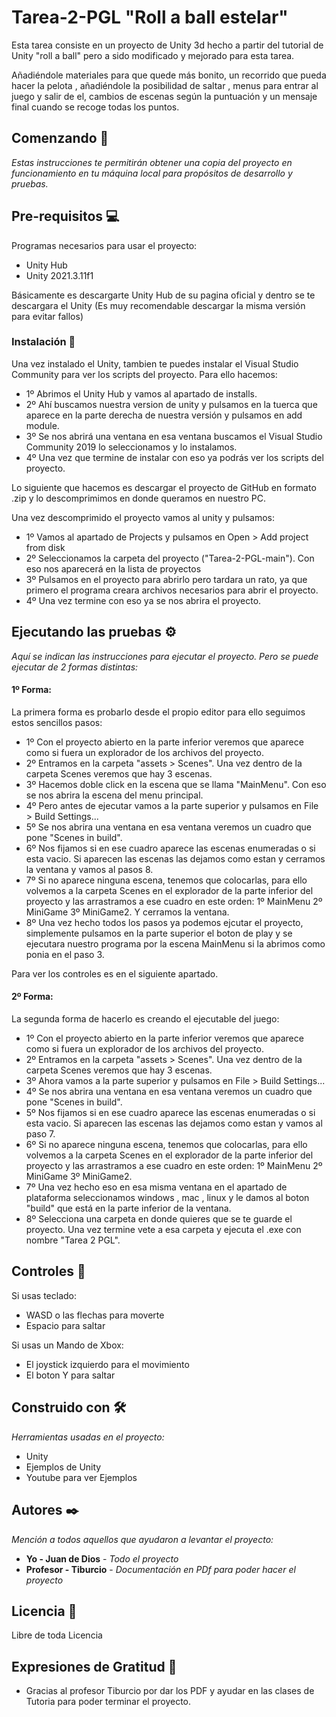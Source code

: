 # Tarea-2-PGL "Roll a ball estelar"
Esta tarea consiste en un proyecto de Unity 3d hecho a partir del tutorial de Unity "roll a ball" pero a sido modificado y mejorado para esta tarea.
 
Añadiéndole materiales para que quede más bonito, un recorrido que pueda hacer la pelota , añadiéndole la posibilidad de saltar , menus para entrar al juego y salir de el, cambios de escenas según la puntuación y un mensaje final cuando se recoge todas los puntos.
 
## Comenzando 🚀

_Estas instrucciones te permitirán obtener una copia del proyecto en funcionamiento en tu máquina local para propósitos de desarrollo y pruebas._

## Pre-requisitos 💻

Programas necesarios para usar el proyecto:

* Unity Hub
* Unity 2021.3.11f1

Básicamente es descargarte Unity Hub de su pagina oficial y dentro se te descargara el Unity (Es muy recomendable descargar la misma versión para evitar fallos)

### Instalación 🔧

Una vez instalado el Unity, tambien te puedes instalar el Visual Studio Community para ver los scripts del proyecto. Para ello hacemos:

* 1º Abrimos el Unity Hub y vamos al apartado de installs.
* 2º Ahí buscamos nuestra version de unity y pulsamos en la tuerca que aparece en la parte derecha de nuestra versión y pulsamos en add module.
* 3º Se nos abrirá una ventana en esa ventana buscamos el Visual Studio Community 2019 lo seleccionamos y lo instalamos. 
* 4º Una vez que termine de instalar con eso ya podrás ver los scripts del proyecto. 

Lo siguiente que hacemos es descargar el proyecto de GitHub en formato .zip y lo descomprimimos en donde queramos en nuestro PC.

Una vez descomprimido el proyecto vamos al unity y pulsamos:

* 1º Vamos al apartado de Projects y pulsamos en Open > Add project from disk
* 2º Seleccionamos la carpeta del proyecto ("Tarea-2-PGL-main"). Con eso nos aparecerá en la lista de proyectos
* 3º Pulsamos en el proyecto para abrirlo pero tardara un rato, ya que primero el programa creara archivos necesarios para abrir el proyecto.
* 4º Una vez termine con eso ya se nos abrira el proyecto.

## Ejecutando las pruebas ⚙️

_Aquí se indican las instrucciones para ejecutar el proyecto. Pero se puede ejecutar de 2 formas distintas:_

#### 1º Forma:

La primera forma es probarlo desde el propio editor para ello seguimos estos sencillos pasos:

* 1º Con el proyecto abierto en la parte inferior veremos que aparece como si fuera un explorador de los archivos del proyecto.
* 2º Entramos en la carpeta "assets > Scenes". Una vez dentro de la carpeta Scenes veremos que hay 3 escenas.
* 3º Hacemos doble click en la escena que se llama "MainMenu". Con eso se nos abrira la escena del menu principal.
* 4º Pero antes de ejecutar vamos a la parte superior y pulsamos en File > Build Settings...
* 5º Se nos abrira una ventana en esa ventana veremos un cuadro que pone "Scenes in build".
* 6º Nos fijamos si en ese cuadro aparece las escenas enumeradas o si esta vacio. Si aparecen las escenas las dejamos como estan y cerramos la ventana y vamos al pasos 8.
* 7º Si no aparece ninguna escena, tenemos que colocarlas, para ello volvemos a la carpeta Scenes en el explorador de la parte inferior del proyecto y las arrastramos a ese cuadro en este orden: 1º MainMenu 2º MiniGame 3º MiniGame2. Y cerramos la ventana. 
* 8º Una vez hecho todos los pasos ya podemos ejcutar el proyecto, simplemente pulsamos en la parte superior el boton de play y se ejecutara nuestro programa por la escena MainMenu si la abrimos como ponia en el paso 3.

Para ver los controles es en el siguiente apartado.

#### 2º Forma:

La segunda forma de hacerlo es creando el ejecutable del juego:

* 1º Con el proyecto abierto en la parte inferior veremos que aparece como si fuera un explorador de los archivos del proyecto.
* 2º Entramos en la carpeta "assets > Scenes". Una vez dentro de la carpeta Scenes veremos que hay 3 escenas.
* 3º Ahora vamos a la parte superior y pulsamos en File > Build Settings...
* 4º Se nos abrira una ventana en esa ventana veremos un cuadro que pone "Scenes in build".
* 5º Nos fijamos si en ese cuadro aparece las escenas enumeradas o si esta vacio. Si aparecen las escenas las dejamos como estan y vamos al paso 7.
* 6º Si no aparece ninguna escena, tenemos que colocarlas, para ello volvemos a la carpeta Scenes en el explorador de la parte inferior del proyecto y las arrastramos a ese cuadro en este orden: 1º MainMenu 2º MiniGame 3º MiniGame2.  
* 7º Una vez hecho eso en esa misma ventana en el apartado de plataforma seleccionamos windows , mac , linux y le damos al boton "build" que está en la parte inferior de la ventana.
* 8º Selecciona una carpeta en donde quieres que se te guarde el proyecto. Una vez termine vete a esa carpeta y ejecuta el .exe con nombre "Tarea 2 PGL".

## Controles 🔌

Si usas teclado:

* WASD o las flechas para moverte
* Espacio para saltar

Si usas un Mando de Xbox:

* El joystick izquierdo para el movimiento
* El boton Y para saltar

## Construido con 🛠️

_Herramientas usadas en el proyecto:_

* Unity
* Ejemplos de Unity
* Youtube para ver Ejemplos
 
## Autores ✒️

_Mención a todos aquellos que ayudaron a levantar el proyecto:_

* **Yo - Juan de Dios** - *Todo el proyecto* 
* **Profesor - Tiburcio** - *Documentación en PDf para poder hacer el proyecto*

## Licencia 📄

Libre de toda Licencia

## Expresiones de Gratitud 🎁

* Gracias al profesor Tiburcio por dar los PDF y ayudar en las clases de Tutoria para poder terminar el proyecto.

